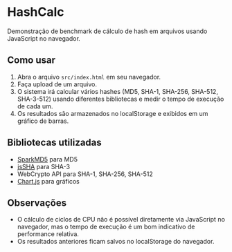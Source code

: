 # HashCalc

Demonstração de benchmark de cálculo de hash em arquivos usando JavaScript no navegador.

## Como usar

1. Abra o arquivo `src/index.html` em seu navegador.
2. Faça upload de um arquivo.
3. O sistema irá calcular vários hashes (MD5, SHA-1, SHA-256, SHA-512, SHA-3-512) usando diferentes bibliotecas e medir o tempo de execução de cada um.
4. Os resultados são armazenados no localStorage e exibidos em um gráfico de barras.

## Bibliotecas utilizadas
- [SparkMD5](https://github.com/satazor/js-spark-md5) para MD5
- [jsSHA](https://github.com/Caligatio/jsSHA) para SHA-3
- WebCrypto API para SHA-1, SHA-256, SHA-512
- [Chart.js](https://www.chartjs.org/) para gráficos

## Observações
- O cálculo de ciclos de CPU não é possível diretamente via JavaScript no navegador, mas o tempo de execução é um bom indicativo de performance relativa.
- Os resultados anteriores ficam salvos no localStorage do navegador.